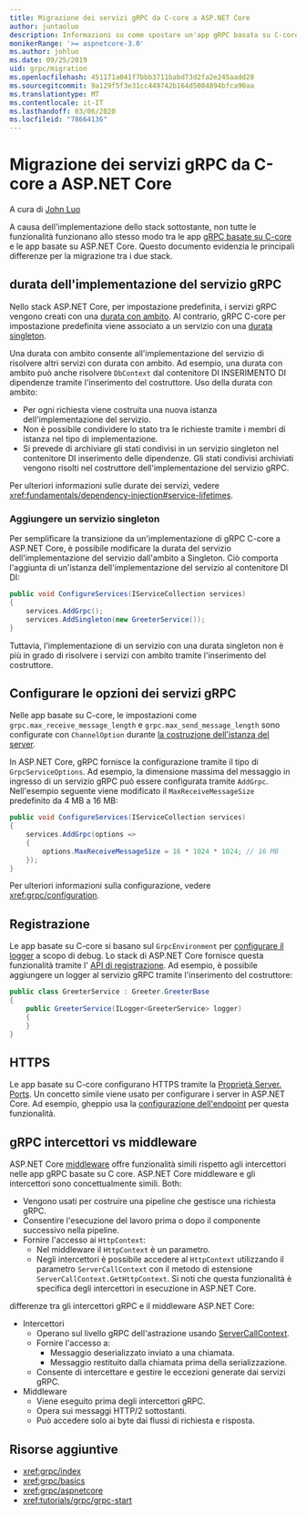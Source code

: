 ```yaml
---
title: Migrazione dei servizi gRPC da C-core a ASP.NET Core
author: juntaoluo
description: Informazioni su come spostare un'app gRPC basata su C-core esistente per l'esecuzione in ASP.NET Core stack.
monikerRange: '>= aspnetcore-3.0'
ms.author: johluo
ms.date: 09/25/2019
uid: grpc/migration
ms.openlocfilehash: 451171a041f7bbb3711babd73d2fa2e245aadd28
ms.sourcegitcommit: 9a129f5f3e31cc449742b164d5004894bfca90aa
ms.translationtype: MT
ms.contentlocale: it-IT
ms.lasthandoff: 03/06/2020
ms.locfileid: "78664136"
---
```

# <a name="migrating-grpc-services-from-c-core-to-aspnet-core"></a>Migrazione dei servizi gRPC da C-core a ASP.NET Core

A cura di [John Luo](https://github.com/juntaoluo)

A causa dell'implementazione dello stack sottostante, non tutte le funzionalità funzionano allo stesso modo tra le app [gRPC basate su C-core](https://grpc.io/blog/grpc-stacks) e le app basate su ASP.NET Core. Questo documento evidenzia le principali differenze per la migrazione tra i due stack.

## <a name="grpc-service-implementation-lifetime"></a>durata dell'implementazione del servizio gRPC

Nello stack ASP.NET Core, per impostazione predefinita, i servizi gRPC vengono creati con una [durata con ambito](xref:fundamentals/dependency-injection#service-lifetimes). Al contrario, gRPC C-core per impostazione predefinita viene associato a un servizio con una [durata singleton](xref:fundamentals/dependency-injection#service-lifetimes).

Una durata con ambito consente all'implementazione del servizio di risolvere altri servizi con durata con ambito. Ad esempio, una durata con ambito può anche risolvere `DbContext` dal contenitore DI INSERIMENTO DI dipendenze tramite l'inserimento del costruttore. Uso della durata con ambito:

* Per ogni richiesta viene costruita una nuova istanza dell'implementazione del servizio.
* Non è possibile condividere lo stato tra le richieste tramite i membri di istanza nel tipo di implementazione.
* Si prevede di archiviare gli stati condivisi in un servizio singleton nel contenitore DI inserimento delle dipendenze. Gli stati condivisi archiviati vengono risolti nel costruttore dell'implementazione del servizio gRPC.

Per ulteriori informazioni sulle durate dei servizi, vedere <xref:fundamentals/dependency-injection#service-lifetimes>.

### <a name="add-a-singleton-service"></a>Aggiungere un servizio singleton

Per semplificare la transizione da un'implementazione di gRPC C-core a ASP.NET Core, è possibile modificare la durata del servizio dell'implementazione del servizio dall'ambito a Singleton. Ciò comporta l'aggiunta di un'istanza dell'implementazione del servizio al contenitore DI DI:

```csharp
public void ConfigureServices(IServiceCollection services)
{
    services.AddGrpc();
    services.AddSingleton(new GreeterService());
}
```

Tuttavia, l'implementazione di un servizio con una durata singleton non è più in grado di risolvere i servizi con ambito tramite l'inserimento del costruttore.

## <a name="configure-grpc-services-options"></a>Configurare le opzioni dei servizi gRPC

Nelle app basate su C-core, le impostazioni come `grpc.max_receive_message_length` e `grpc.max_send_message_length` sono configurate con `ChannelOption` durante [la costruzione dell'istanza del server](https://grpc.io/grpc/csharp/api/Grpc.Core.Server.html#Grpc_Core_Server__ctor_System_Collections_Generic_IEnumerable_Grpc_Core_ChannelOption__).

In ASP.NET Core, gRPC fornisce la configurazione tramite il tipo di `GrpcServiceOptions`. Ad esempio, la dimensione massima del messaggio in ingresso di un servizio gRPC può essere configurata tramite `AddGrpc`. Nell'esempio seguente viene modificato il `MaxReceiveMessageSize` predefinito da 4 MB a 16 MB:

```csharp
public void ConfigureServices(IServiceCollection services)
{
    services.AddGrpc(options =>
    {
        options.MaxReceiveMessageSize = 16 * 1024 * 1024; // 16 MB
    });
}
```

Per ulteriori informazioni sulla configurazione, vedere <xref:grpc/configuration>.

## <a name="logging"></a>Registrazione

Le app basate su C-core si basano sul `GrpcEnvironment` per [configurare il logger](https://grpc.io/grpc/csharp/api/Grpc.Core.GrpcEnvironment.html?q=size#Grpc_Core_GrpcEnvironment_SetLogger_Grpc_Core_Logging_ILogger_) a scopo di debug. Lo stack di ASP.NET Core fornisce questa funzionalità tramite l' [API di registrazione](xref:fundamentals/logging/index). Ad esempio, è possibile aggiungere un logger al servizio gRPC tramite l'inserimento del costruttore:

```csharp
public class GreeterService : Greeter.GreeterBase
{
    public GreeterService(ILogger<GreeterService> logger)
    {
    }
}
```

## <a name="https"></a>HTTPS

Le app basate su C-core configurano HTTPS tramite la [Proprietà Server. Ports](https://grpc.io/grpc/csharp/api/Grpc.Core.Server.html#Grpc_Core_Server_Ports). Un concetto simile viene usato per configurare i server in ASP.NET Core. Ad esempio, gheppio usa la [configurazione dell'endpoint](xref:fundamentals/servers/kestrel#endpoint-configuration) per questa funzionalità.

## <a name="grpc-interceptors-vs-middleware"></a>gRPC intercettori vs middleware

ASP.NET Core [middleware](xref:fundamentals/middleware/index) offre funzionalità simili rispetto agli intercettori nelle app gRPC basate su C core. ASP.NET Core middleware e gli intercettori sono concettualmente simili. Both:

* Vengono usati per costruire una pipeline che gestisce una richiesta gRPC.
* Consentire l'esecuzione del lavoro prima o dopo il componente successivo nella pipeline.
* Fornire l'accesso ai `HttpContext`:
  * Nel middleware il `HttpContext` è un parametro.
  * Negli intercettori è possibile accedere al `HttpContext` utilizzando il parametro `ServerCallContext` con il metodo di estensione `ServerCallContext.GetHttpContext`. Si noti che questa funzionalità è specifica degli intercettori in esecuzione in ASP.NET Core.

differenze tra gli intercettori gRPC e il middleware ASP.NET Core:

* Intercettori
  * Operano sul livello gRPC dell'astrazione usando [ServerCallContext](https://grpc.io/grpc/csharp/api/Grpc.Core.ServerCallContext.html).
  * Fornire l'accesso a:
    * Messaggio deserializzato inviato a una chiamata.
    * Messaggio restituito dalla chiamata prima della serializzazione.
  * Consente di intercettare e gestire le eccezioni generate dai servizi gRPC.
* Middleware
  * Viene eseguito prima degli intercettori gRPC.
  * Opera sui messaggi HTTP/2 sottostanti.
  * Può accedere solo ai byte dai flussi di richiesta e risposta.

## <a name="additional-resources"></a>Risorse aggiuntive

* <xref:grpc/index>
* <xref:grpc/basics>
* <xref:grpc/aspnetcore>
* <xref:tutorials/grpc/grpc-start>

